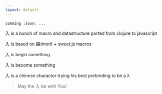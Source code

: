 ```yaml
---
layout: default
---
```


`comming :soon: ...`

入 is a bunch of macro and datastructure ported from clojure to javascript

入 is based on 森(mori) + sweet.js macros

入 is begin something

入 is become something

入 is a chinese charactor trying his best pretending to be a λ

> May the 入 be with You!